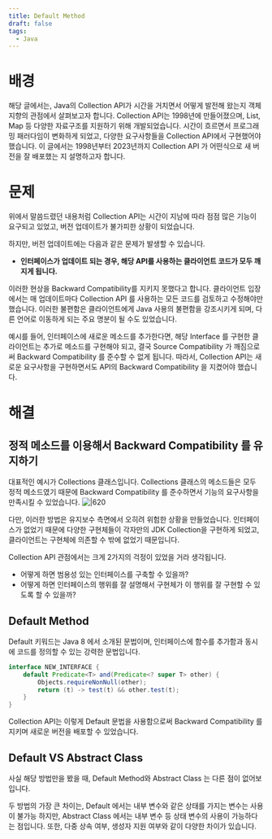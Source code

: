 ```yaml
---
title: Default Method
draft: false
tags:
  - Java
---
```

# 배경
해당 글에서는, Java의 Collection API가 시간을 거치면서 어떻게 발전해 왔는지 객체지향의 관점에서 살펴보고자 합니다. Collection API는 1998년에 만들어졌으며, List, Map 등 다양한 자료구조를 지원하기 위해 개발되었습니다. 시간이 흐르면서 프로그래밍 패러다임이 변화하게 되었고, 다양한 요구사항들을 Collection API에서 구현했어야 했습니다. 이 글에서는 1998년부터 2023년까지 Collection API 가 어떤식으로 새 버전을 잘 배포했는 지 설명하고자 합니다.

# 문제
위에서 말씀드렸던 내용처럼 Collection API는 시간이 지남에 따라 점점 많은 기능이 요구되고 있었고, 버전 업데이트가 불가피한 상황이 되었습니다.

하지만, 버전 업데이트에는 다음과 같은 문제가 발생할 수 있습니다.
- **인터페이스가 업데이트 되는 경우, 해당 API를 사용하는 클라이언트 코드가 모두 깨지게 됩니다.**

이러한 현상을 Backward Compatibility를 지키지 못했다고 합니다. 클라이언트 입장에서는 매 업데이트마다 Collection API 를 사용하는 모든 코드를 검토하고 수정해야만 했습니다. 이러한 불편함은 클라이언트에게 Java 사용의 불편함을 강조시키게 되며, 다른 언어로 이동하게 되는 주요 명분이 될 수도 있었습니다.

예시를 들어, 인터페이스에 새로운 메소드를 추가한다면, 해당 Interface 를 구현한 클라이언트는 추가로 메소드를 구현해야 되고, 결국 Source Compatibility 가 깨짐으로써 Backward Compatibility 를 준수할 수 없게 됩니다. 따라서, Collection API는 새로운 요구사항을 구현하면서도 API의 Backward Compatibility 을 지켰어야 했습니다.

# 해결

## 정적 메소드를 이용해서 Backward Compatibility 를 유지하기
대표적인 예시가 Collections 클래스입니다. Collections 클래스의 메소드들은 모두 정적 메소드였기 때문에 Backward Compatibility 를 준수하면서 기능의 요구사항을 만족시킬 수 있었습니다.
![|620](https://i.imgur.com/u40XAAZ.png)


다만, 이러한 방법은 유지보수 측면에서 오히려 위험한 상황을 만들었습니다. 인터페이스가 없었기 때문에 다양한 구현체들이 각자만의 JDK Collection을 구현하게 되었고, 클라이언트는 구현체에 의존할 수 밖에 없었기 때문입니다.

Collection API 관점에서는 크게 2가지의 걱정이 있었을 거라 생각됩니다.

- 어떻게 하면 범용성 있는 인터페이스를 구축할 수 있을까?
- 어떻게 하면 인터페이스의 행위를 잘 설명해서 구현체가 이 행위를 잘 구현할 수 있도록 할 수 있을까?

## Default Method
Default 키워드는 Java 8 에서 소개된 문법이며, 인터페이스에 함수를 추가함과 동시에 코드를 정의할 수 있는 강력한 문법입니다.

``` java
interface NEW_INTERFACE {
	default Predicate<T> and(Predicate<? super T> other) {
		Objects.requireNonNull(other);
		return (t) -> test(t) && other.test(t);
	}
}
```

Collection API는 이렇게 Default 문법을 사용함으로써 Backward Compatibility 를 지키며 새로운 버전을 배포할 수 있었습니다.

## Default VS Abstract Class
사실 해당 방법만을 봤을 때, Default Method와 Abstract Class 는 다른 점이 없어보입니다.

두 방법의 가장 큰 차이는, Default 에서는 내부 변수와 같은 상태를 가지는 변수는 사용이 불가능 하지만, Abstract Class 에서는 내부 변수 등 상태 변수의 사용이 가능하다는 점입니다.
또한, 다중 상속 여부, 생성자 지원 여부와 같이 다양한 차이가 있습니다.

